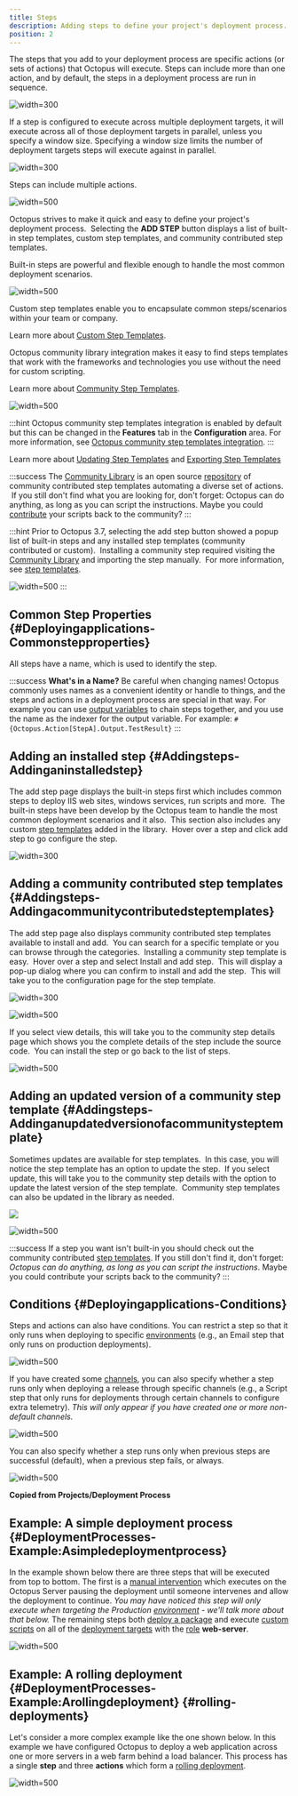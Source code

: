 ```yaml
---
title: Steps
description: Adding steps to define your project's deployment process.
position: 2
---
```


The steps that you add to your deployment process are specific actions (or sets of actions) that Octopus will execute. Steps can include more than one action, and by default, the steps in a deployment process are run in sequence.

![](5865849.png "width=300")
If a step is configured to execute across multiple deployment targets, it will execute across all of those deployment targets in parallel, unless you specify a window size. Specifying a window size limits the number of deployment targets steps will execute against in parallel.

![](5865850.png "width=300")

Steps can include multiple actions.

![](5865848.png "width=500")

Octopus strives to make it quick and easy to define your project's deployment process.  Selecting the **ADD STEP** button displays a list of built-in step templates, custom step templates, and community contributed step templates.

Built-in steps are powerful and flexible enough to handle the most common deployment scenarios.  

![](built-in-steps.png "width=500")

Custom step templates enable you to encapsulate common steps/scenarios within your team or company. 

Learn more about [Custom Step Templates](/docs/deploying-applications/deployment-process/steps/custom-step-templates.md).

Octopus community library integration makes it easy to find steps templates that work with the frameworks and technologies you use without the need for custom scripting.

Learn more about [Community Step Templates](/docs/deploying-applications/deployment-process/steps/community-step-templates.md).

![](community-steps.png "width=500") 

:::hint
Octopus community step templates integration is enabled by default but this can be changed in the **Features** tab in the **Configuration** area. For more information, see [Octopus community step templates integration](/docs/administration/octopus-community-step-templates-integration.md).
:::

Learn more about [Updating Step Templates](/docs/deploying-applications/deployment-process/steps/updating-step-templates.md) and [Exporting Step Templates](/docs/deploying-applications/deployment-process/steps/exporting-step-templates.md)

:::success
The [Community Library](http://library.octopusdeploy.com/) is an open source [repository](https://github.com/octopusdeploy/library/) of community contributed step templates automating a diverse set of actions.  If you still don't find what you are looking for, don't forget: Octopus can do anything, as long as you can script the instructions. Maybe you could [contribute](https://github.com/OctopusDeploy/Library/blob/master/CONTRIBUTING.md) your scripts back to the community?
:::

:::hint
Prior to Octopus 3.7, selecting the add step button showed a popup list of built-in steps and any installed step templates (community contributed or custom).  Installing a community step required visiting the [Community Library](http://library.octopusdeploy.com/) and importing the step manually.  For more information, see [step templates](/docs/deploying-applications/deployment-process/steps/index.md).

![](/docs/images/5672131/5865901.png "width=500")
:::

## Common Step Properties {#Deployingapplications-Commonstepproperties}

All steps have a name, which is used to identify the step.

:::success
**What&#39;s in a Name?**
Be careful when changing names! Octopus commonly uses names as a convenient identity or handle to things, and the steps and actions in a deployment process are special in that way. For example you can use [output variables](/docs/deploying-applications/deployment-process/variables/output-variables.md) to chain steps together, and you use the name as the indexer for the output variable. For example: `#{Octopus.Action[StepA].Output.TestResult}`
:::

## Adding an installed step {#Addingsteps-Addinganinstalledstep}

The add step page displays the built-in steps first which includes common steps to deploy IIS web sites, windows services, run scripts and more.  The built-in steps have been develop by the Octopus team to handle the most common deployment scenarios and it also.  This section also includes any custom [step templates](/docs/deploying-applications/deployment-process/steps/index.md) added in the library.  Hover over a step and click add step to go configure the step.

![](add-builtin-step.png "width=300")

## Adding a community contributed step templates {#Addingsteps-Addingacommunitycontributedsteptemplates}

The add step page also displays community contributed step templates available to install and add.  You can search for a specific template or you can browse through the categories.  Installing a community step template is easy.  Hover over a step and select Install and add step.  This will display a pop-up dialog where you can confirm to install and add the step.  This will take you to the configuration page for the step template.

![](install-community-step.png "width=300")

![](install-community-step-popup.png "width=500")

If you select view details, this will take you to the community step details page which shows you the complete details of the step include the source code.  You can install the step or go back to the list of steps.

![](install-community-step-details.png "width=500")

## Adding an updated version of a community step template {#Addingsteps-Addinganupdatedversionofacommunitysteptemplate}

Sometimes updates are available for step templates.  In this case, you will notice the step template has an option to update the step.  If you select update, this will take you to the community step details with the option to update the latest version of the step template.  Community step templates can also be updated in the library as needed.

![](update-community-step.png)

![](update-community-step-details.png "width=500")

:::success
If a step you want isn't built-in you should check out the community contributed [step templates](/docs/deploying-applications/deployment-process/steps/index.md). If you still don't find it, don't forget: *Octopus can do anything, as long as you can script the instructions*. Maybe you could contribute your scripts back to the community?
:::

## Conditions {#Deployingapplications-Conditions}

Steps and actions can also have conditions. You can restrict a step so that it only runs when deploying to specific [environments](/docs/infrastructure/environments/index.md) (e.g., an Email step that only runs on production deployments).

![](3277617.png "width=500")

If you have created some [channels](/docs/deploying-applications/deployment-process/projects/channels.md), you can also specify whether a step runs only when deploying a release through specific channels (e.g., a Script step that only runs for deployments through certain channels to configure extra telemetry). *This will only appear if you have created one or more non-default channels.*

![](3278573.png "width=500")

You can also specify whether a step runs only when previous steps are successful (default), when a previous step fails, or always.

![](3277616.png "width=500")

**Copied from Projects/Deployment Process**

## Example: A simple deployment process {#DeploymentProcesses-Example:Asimpledeploymentprocess}

In the example shown below there are three steps that will be executed from top to bottom. The first is a [manual intervention](/docs/deploying-applications/manual-intervention-and-approvals.md) which executes on the Octopus Server pausing the deployment until someone intervenes and allow the deployment to continue. *You may have noticed this step will only execute when targeting the Production [environment](/docs/infrastructure/environments/index.md) - we'll talk more about that below.* The remaining steps both [deploy a package](/docs/deploying-applications/deployment-process/deploying-packages/index.md) and execute [custom scripts](/docs/deploying-applications/custom-scripts/index.md) on all of the [deployment targets](/docs/infrastructure/index.md) with the [role](/docs/infrastructure/environments/target-roles/index.md) **web-server**.

![](simple-process.png "width=500")

## Example: A rolling deployment {#DeploymentProcesses-Example:Arollingdeployment} {#rolling-deployments}

Let's consider a more complex example like the one shown below. In this example we have configured Octopus to deploy a web application across one or more servers in a web farm behind a load balancer. This process has a single **step** and three **actions** which form a [rolling deployment](/docs/patterns/rolling-deployments.md).

![](rolling-process.png "width=500")
